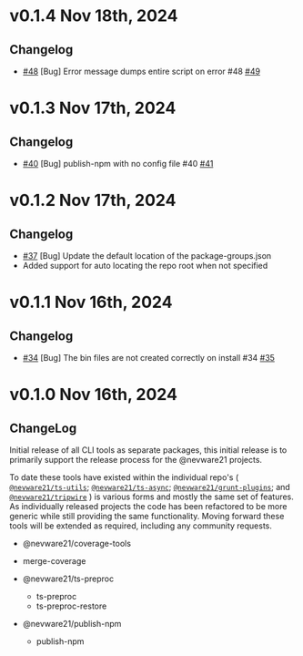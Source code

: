 # v0.1.4 Nov 18th, 2024

## Changelog

- [#48](https://github.com/nevware21/ts-build-tools/issues/48) [Bug] Error message dumps entire script on error #48 [#49](https://github.com/nevware21/ts-build-tools/pull/49)

# v0.1.3 Nov 17th, 2024

## Changelog

- [#40](https://github.com/nevware21/ts-build-tools/issues/40) [Bug] publish-npm with no config file #40 [#41](https://github.com/nevware21/ts-build-tools/pull/41)

# v0.1.2 Nov 17th, 2024

## Changelog

- [#37](https://github.com/nevware21/ts-build-tools/issues/37) [Bug] Update the default location of the package-groups.json
- Added support for auto locating the repo root when not specified

# v0.1.1 Nov 16th, 2024

## Changelog

- [#34](https://github.com/nevware21/ts-build-tools/issues/34) [Bug] The bin files are not created correctly on install #34 [#35](https://github.com/nevware21/ts-build-tools/pull/35)


# v0.1.0 Nov 16th, 2024

## ChangeLog

Initial release of all CLI tools as separate packages, this initial release is to primarily support the release process for the @nevware21 projects.

To date these tools have existed within the individual repo's ( [`@nevware21/ts-utils`](https://github.com/nevware21/ts-utils); [`@nevware21/ts-async`](https://github.com/nevware21/ts-utils); [`@nevware21/grunt-plugins`](https://github.com/nevware21/grunt-plugins); and [`@nevware21/tripwire`](https://github.com/nevware21/tripwire) ) is various forms and mostly the same set of features. As individually released projects the code has been refactored to be more generic while still providing the same functionality. Moving forward these tools will be extended as required, including any community requests.

-  @nevware21/coverage-tools
  - merge-coverage

- @nevware21/ts-preproc
  - ts-preproc
  - ts-preproc-restore

- @nevware21/publish-npm
  - publish-npm